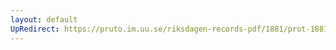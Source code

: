 ```yaml
---
layout: default
UpRedirect: https://pruto.im.uu.se/riksdagen-records-pdf/1881/prot-1881--fk--007.pdf
---
```

